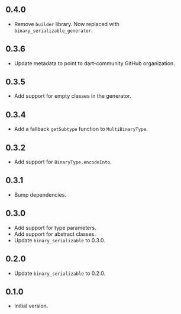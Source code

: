 ## 0.4.0

- Remove `builder` library. Now replaced with `binary_serializable_generator`.

## 0.3.6

- Update metadata to point to dart-community GitHub organization.

## 0.3.5

- Add support for empty classes in the generator.

## 0.3.4

- Add a fallback `getSubtype` function to `MultiBinaryType`.

## 0.3.2

- Add support for `BinaryType.encodeInto`.

## 0.3.1

- Bump dependencies.

## 0.3.0

- Add support for type parameters.
- Add support for abstract classes.
- Update `binary_serializable` to 0.3.0.

## 0.2.0

- Update `binary_serializable` to 0.2.0.

## 0.1.0

- Initial version.
